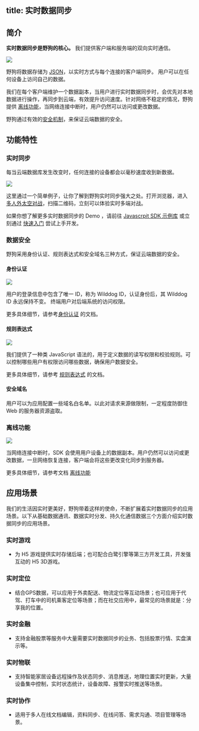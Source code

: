 title: 实时数据同步
---
## 简介
**实时数据同步是野狗的核心。** 我们提供客户端和服务端的双向实时通信。

![](/images/introduction.png)


野狗将数据存储为 [JSON](http://json.org/)，以实时方式与每个连接的客户端同步。 用户可以在任何设备上访问自己的数据。

我们在每个客户端维护一个数据副本，当用户进行实时数据同步时，会优先对本地数据进行操作，再同步到云端，有效提升访问速度。针对网络不稳定的情况，野狗提供 [离线功能](/overview/sync.html#离线功能)，当网络连接中断时，用户仍然可以访问或更改数据。

野狗通过有效的[安全机制](/overview/sync.html#数据安全)，来保证云端数据的安全。


## 功能特性

### 实时同步
每当云端数据库发生改变时，任何连接的设备都会以毫秒速度收到新数据。

![](/images/starwar.png)

这里通过一个简单例子，让你了解到野狗实时同步强大之处。打开浏览器，进入 [多人外太空对战](https://www.wilddog.com/examples/game#)，扫描二维码，立刻可以体验实时多端对战。

如果你想了解更多实时数据同步的 Demo ，请前往 [ Javascrpit SDK 示例库](https://www.wilddog.com/download/download-js-source) 或立刻通过 [快速入门](/quickstart/sync/web.html) 尝试上手开发。



### 数据安全
野狗采用身份认证、规则表达式和安全域名三种方式，保证云端数据的安全。

#### 身份认证

![](/images/wilddogid.png)

用户的登录信息中包含了唯一 ID，称为 Wilddog ID，认证身份后，其 Wilddog ID 永远保持不变。 终端用户对后端系统的访问权限。

更多具体细节，请参考[身份认证](/overview/auth.html) 的文档。


#### 规则表达式

![](/images/rules.png)

我们提供了一种类 JavaScript 语法的，用于定义数据的读写权限和校验规则。可以控制哪些用户有权限访问哪些数据，确保用户数据安全。
 
更多具体细节，请参考 [规则表达式](/guide/sync/rules/introduce.html) 的文档。
  
#### 安全域名

用户可以为应用配置一些域名白名单。以此对请求来源做限制，一定程度防御住 Web 的服务器资源盗取。

### 离线功能

![](/images/nowifi.png)

当网络连接中断时，SDK 会使用用户设备上的数据副本。用户仍然可以访问或更改数据，一旦网络恢复连接，客户端会将这些更改变化同步到服务器。

更多具体细节，请参考文档 [离线功能](/guide/sync/web/offline-capabilities.html)


## 应用场景
我们的生活因实时更美好，野狗带着这样的使命，不断扩展着实时数据同步的应用场景。以下从基础数据通讯、数据实时分发、持久化通信数据三个方面介绍实时数据同步的应用场景。


### 实时游戏
- 为 H5 游戏提供实时存储后端；也可配合白鹭引擎等第三方开发工具，开发强互动的 H5 3D游戏。

### 实时定位

- 结合GPS数据，可以应用于外卖配送、物流定位等互动场景；也可应用于代驾、打车中的司机乘客定位等场景；而在社交应用中，最常见的场景就是：分享我的位置。


### 实时金融

- 支持金融股票等服务中大量需要实时数据同步的业务、包括股票行情、实盘演示等。


### 实时物联
- 支持智能家居设备远程操作及状态同步、消息推送，地理位置实时更新，大量设备集中控制，实时状态统计，设备故障、报警实时推送等场景。

### 实时协作
- 适用于多人在线文档编辑，资料同步、在线问答、需求沟通、项目管理等场景。




